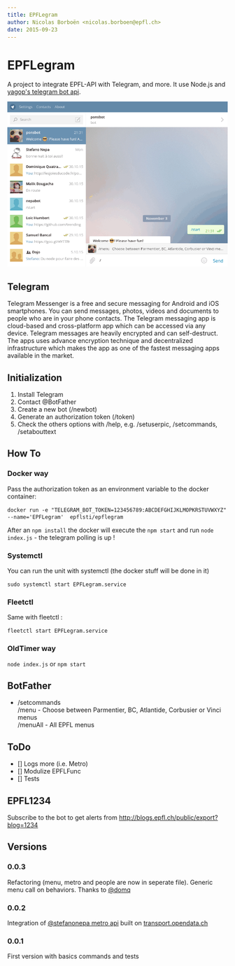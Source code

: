 ```yaml
---
title: EPFLegram
author: Nicolas Borboën <nicolas.borboen@epfl.ch>
date: 2015-09-23
---
```


<!--
                              EPFLegram README

    pandoc -o README.pdf README.md && xpdf README.pdf
           _________________ _       _____ _____ ______  ___  ___  ___
          |  ___| ___ \  ___| |    _|  ___|  __ \| ___ \/ _ \ |  \/  |
          | |__ | |_/ / |_  | |   (_) |__ | |  \/| |_/ / /_\ \| .  . |
          |  __||  __/|  _| | |     |  __|| | __ |    /|  _  || |\/| |
          | |___| |   | |   | |_____| |___| |_\ \| |\ \| | | || |  | |
          \____/\_|   \_|   \_____(_)____/ \____/\_| \_\_| |_/\_|  |_/
                                                              Have fun.
-->

# EPFLegram
A project to integrate EPFL-API with Telegram, and more. It use Node.js and [yagop's telegram bot api](https://github.com/yagop/node-telegram-bot-api).

![EPFLegram Metro Demo](https://raw.githubusercontent.com/ponsfrilus/EPFLegram/master/media/EPFLegram_metro.gif "EPFLegram Metro Demo")


## Telegram
Telegram Messenger is a free and secure messaging for Android and iOS smartphones. You can send messages, photos, videos and documents to people who are in your phone contacts. The Telegram messaging app is cloud-based and cross-platform app which can be accessed via any device. Telegram messages are heavily encrypted and can self-destruct. The apps uses advance encryption technique and decentralized infrastructure which makes the app as one of the fastest messaging apps available in the market.

## Initialization
1. Install Telegram
1. Contact @BotFather
1. Create a new bot (/newbot)
1. Generate an authorization token (/token)
1. Check the others options with /help, e.g. /setuserpic, /setcommands, /setabouttext

## How To
### Docker way
Pass the authorization token as an environment variable to the docker container:
```
docker run -e "TELEGRAM_BOT_TOKEN=123456789:ABCDEFGHIJKLMOPKRSTUVWXYZ" --name='EPFLegram'  epflsti/epflegram
```
After an `npm install` the docker will execute the `npm start` and run `node index.js` - the telegram polling is up !

### Systemctl
You can run the unit with systemctl (the docker stuff will be done in it)
```
sudo systemctl start EPFLegram.service
```

### Fleetctl
Same with fleetctl :
```
fleetctl start EPFLegram.service
```
### OldTimer way
`node index.js` or `npm start`

## BotFather
* /setcommands  
  /menu - Choose between Parmentier, BC, Atlantide, Corbusier or Vinci menus  
  /menuAll - All EPFL menus  

## ToDo
* [] Logs more (i.e. Metro)
* [] Modulize EPFLFunc
* [] Tests

## EPFL1234
Subscribe to the bot to get alerts from http://blogs.epfl.ch/public/export?blog=1234

## Versions

### 0.0.3
Refactoring (menu, metro and people are now in seperate file). Generic menu call on behaviors. Thanks to [\@domq](https://github.com/domq)

### 0.0.2
Integration of [\@stefanonepa metro api](https://github.com/stefanonepa/nepabot) built on [transport.opendata.ch](http://transport.opendata.ch) 

### 0.0.1
First version with basics commands and tests